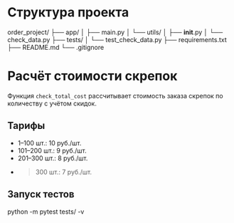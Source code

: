 # Структура проекта

order_project/
├── app/
│   ├── main.py
│   └── utils/
│       ├── __init__.py
│       └── check_data.py
├── tests/
│   └── test_check_data.py
├── requirements.txt
├── README.md
└── .gitignore

# Расчёт стоимости скрепок

Функция `check_total_cost` рассчитывает стоимость заказа скрепок по количеству с учётом скидок.

## Тарифы
- 1–100 шт.: 10 руб./шт.
- 101–200 шт.: 9 руб./шт.
- 201–300 шт.: 8 руб./шт.
- >300 шт.: 7 руб./шт.

## Запуск тестов

python -m pytest tests/ -v